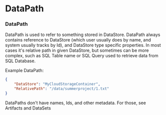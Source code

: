 # DataPath

### DataPath

DataPath is used to refer to something stored in DataStore. DataPath always contains reference to DataStore (which user usually does by name, and system usually tracks by Id), and DataStore type specific properties. In most cases it's relative path in given DataStore, but sometimes can be more complex, such as SQL Table name or SQL Query used to retrieve data from SQL Database.

Example DataPath:

```json
{
	"DataStore": "MyCloudStorageContainer",
	"RelativePath": "/data/summerproject/1.txt"
}
```

DataPaths don't have names, Ids, and other metadata. For those, see Artifacts and DataSets


